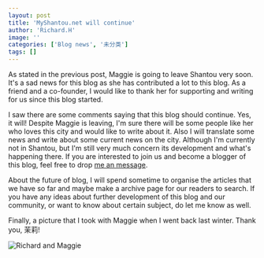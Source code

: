 ```yaml
---
layout: post
title: 'MyShantou.net will continue'
author: 'Richard.H'
image: ''
categories: ['Blog news', '未分类']
tags: []
---
```


As stated in the previous post, Maggie is going to leave Shantou very soon. It's a sad news for this blog as she has contributed a lot to this blog. As a friend and a co-founder, I would like to thank her for supporting and writing for us since this blog started. 

I saw there are some comments saying that this blog should continue. Yes, it will! Despite Maggie is leaving, I'm sure there will be some people like her who loves this city and would like to write about it. Also I will translate some news and write about some current news on the city. Although I'm currently not in Shantou, but I'm still very much concern its development and what's happening there. If you are interested to join us and become a blogger of this blog, feel free to drop [me an message](http://myshantou.net/qa/). 

About the future of blog, I will spend sometime to organise the articles that we have so far and maybe make a archive page for our readers to search. If you have any ideas about further development of this blog and our community, or want to know about certain subject, do let me know as well.

Finally, a picture that I took with Maggie when I went back last winter. Thank you, 茉莉!

![Richard and Maggie](http://aycu33.webshots.com/image/19632/2002938852739063391_rs.jpg)